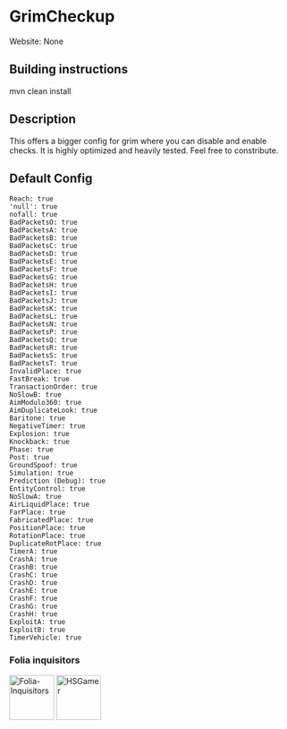 # GrimCheckup
Website: None

## Building instructions

mvn clean install
 
## Description

This offers a bigger config for grim where you can disable and enable checks. It is highly optimized and heavily tested. Feel free to constribute.

## Default Config

```
Reach: true
'null': true
nofall: true
BadPacketsO: true
BadPacketsA: true
BadPacketsB: true
BadPacketsC: true
BadPacketsD: true
BadPacketsE: true
BadPacketsF: true
BadPacketsG: true
BadPacketsH: true
BadPacketsI: true
BadPacketsJ: true
BadPacketsK: true
BadPacketsL: true
BadPacketsN: true
BadPacketsP: true
BadPacketsQ: true
BadPacketsR: true
BadPacketsS: true
BadPacketsT: true
InvalidPlace: true
FastBreak: true
TransactionOrder: true
NoSlowB: true
AimModulo360: true
AimDuplicateLook: true
Baritone: true
NegativeTimer: true
Explosion: true
Knockback: true
Phase: true
Post: true
GroundSpoof: true
Simulation: true
Prediction (Debug): true
EntityControl: true
NoSlowA: true
AirLiquidPlace: true
FarPlace: true
FabricatedPlace: true
PositionPlace: true
RotationPlace: true
DuplicateRotPlace: true
TimerA: true
CrashA: true
CrashB: true
CrashC: true
CrashD: true
CrashE: true
CrashF: true
CrashG: true
CrashH: true
ExploitA: true
ExploitB: true
TimerVehicle: true
```

### Folia inquisitors

[<img src="https://github.com/Folia-Inquisitors.png" width=80 alt="Folia-Inquisitors">](https://github.com/orgs/Folia-Inquisitors/repositories)
[<img src="https://github.com/HSGamer.png" width=80 alt="HSGamer">](https://github.com/HSGamer)
